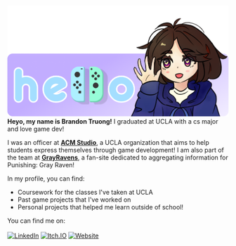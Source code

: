 <!---
Thanks for checking out my readme! Feel free to use it as a template or as a guide if you liked my design.
--->

![Hello by me](https://raw.githubusercontent.com/BrandTruong/brandtruong.github.io/master/images/Frame%202lowres.png)
**Heyo, my name is Brandon Truong!** I graduated at UCLA with a cs major and love game dev!

I was an officer at **[ACM Studio](https://acmstudio.carrd.co)**, a UCLA organization that aims to help students express themselves through game development! 
I am also part of the team at **[GrayRavens](https://grayravens.com)**, a fan-site dedicated to aggregating information for Punishing: Gray Raven!

In my profile, you can find:
* Coursework for the classes I've taken at UCLA
* Past game projects that I've worked on
* Personal projects that helped me learn outside of school!

You can find me on: <br /><br />
[<img alt="LinkedIn" src="https://img.shields.io/badge/LinkedIn-0077B5?style=for-the-badge&logo=linkedin&logoColor=white"/>](https://www.linkedin.com/in/brandtruong/)
[<img alt="Itch.IO" src="https://img.shields.io/badge/ITCH.IO-FA5C5C?style=for-the-badge&logo=itchdotio&logoColor=white"/>](https://brandmuffin.itch.io/)
[<img alt="Website" src="https://img.shields.io/badge/GitHub%20Pages-222222?style=for-the-badge&logo=GitHub%20Pages&logoColor=white"/>](https://brandtruong.github.io/)
